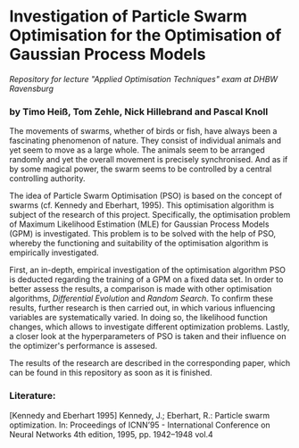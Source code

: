 # Investigation of Particle Swarm Optimisation for the Optimisation of Gaussian Process Models

*Repository for lecture "Applied Optimisation Techniques" exam at DHBW Ravensburg*

### by Timo Heiß, Tom Zehle, Nick Hillebrand and Pascal Knoll

The movements of swarms, whether of birds or fish, have always been a fascinating phenomenon of nature. They consist of individual animals and yet seem to move as a large whole.  The animals seem to be arranged randomly and yet the overall movement is precisely synchronised. And as if by some magical power, the swarm seems to be controlled by a central controlling authority.

The idea of Particle Swarm Optimisation (PSO) is based on the concept of swarms (cf. Kennedy and Eberhart, 1995). This optimisation algorithm is subject of the research of this project. Specifically, the optimisation problem of Maximum Likelihood Estimation (MLE) for Gaussian Process Models (GPM) is investigated. This problem is to be solved with the help of PSO, whereby the functioning and suitability of the optimisation algorithm is empirically investigated.

First, an in-depth, empirical investigation of the optimisation algorithm PSO is deducted regarding the training of a GPM on a fixed data set. In order to better assess the results, a comparison is made with other optimisation algorithms, *Differential Evolution* and *Random Search*. To confirm these results, further research is then carried out, in which various influencing variables are systematically varied. In doing so, the likelihood function changes, which allows to investigate different optimization problems. Lastly, a closer look at the hyperparameters of PSO is taken and their influence on the optimizer's performance is assesed.

The results of the research are described in the corresponding paper, which can be found in this repository as soon as it is finished.


### Literature:

[Kennedy and Eberhart 1995] Kennedy, J.; Eberhart, R.: Particle swarm optimization. In: Proceedings of ICNN’95 - International Conference on Neural Networks 4th edition, 1995, pp. 1942–1948 vol.4
